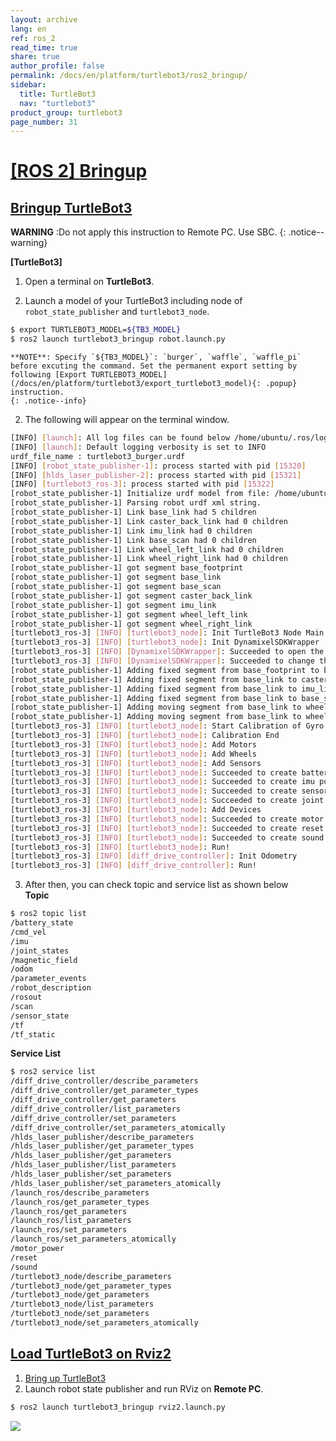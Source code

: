 ```yaml
---
layout: archive
lang: en
ref: ros_2
read_time: true
share: true
author_profile: false
permalink: /docs/en/platform/turtlebot3/ros2_bringup/
sidebar:
  title: TurtleBot3
  nav: "turtlebot3"
product_group: turtlebot3
page_number: 31
---
```


<div style="counter-reset: h1 16"></div>

# [[ROS 2] Bringup](#ros-2-bringup)

## [Bringup TurtleBot3](#bringup-turtlebot3)

**WARNING** :Do not apply this instruction to Remote PC. Use SBC. 
{: .notice--warning}

**[TurtleBot3]**

1. Open a terminal on **TurtleBot3**.

2. Launch a model of your TurtleBot3 including node of `robot_state_publisher` and `turtlebot3_node`.
```bash
$ export TURTLEBOT3_MODEL=${TB3_MODEL}
$ ros2 launch turtlebot3_bringup robot.launch.py
```
    **NOTE**: Specify `${TB3_MODEL}`: `burger`, `waffle`, `waffle_pi` before excuting the command. Set the permanent export setting by following [Export TURTLEBOT3_MODEL](/docs/en/platform/turtlebot3/export_turtlebot3_model){: .popup} instruction.
    {: .notice--info}

2. The following will appear on the terminal window.
```bash
[INFO] [launch]: All log files can be found below /home/ubuntu/.ros/log/2019-08-19-01-24-19-009803-ubuntu-15310
[INFO] [launch]: Default logging verbosity is set to INFO
urdf_file_name : turtlebot3_burger.urdf
[INFO] [robot_state_publisher-1]: process started with pid [15320]
[INFO] [hlds_laser_publisher-2]: process started with pid [15321]
[INFO] [turtlebot3_ros-3]: process started with pid [15322]
[robot_state_publisher-1] Initialize urdf model from file: /home/ubuntu/turtlebot_ws/install/turtlebot3_description/share/turtlebot3_description/urdf/turtlebot3_burger.urdf
[robot_state_publisher-1] Parsing robot urdf xml string.
[robot_state_publisher-1] Link base_link had 5 children
[robot_state_publisher-1] Link caster_back_link had 0 children
[robot_state_publisher-1] Link imu_link had 0 children
[robot_state_publisher-1] Link base_scan had 0 children
[robot_state_publisher-1] Link wheel_left_link had 0 children
[robot_state_publisher-1] Link wheel_right_link had 0 children
[robot_state_publisher-1] got segment base_footprint
[robot_state_publisher-1] got segment base_link
[robot_state_publisher-1] got segment base_scan
[robot_state_publisher-1] got segment caster_back_link
[robot_state_publisher-1] got segment imu_link
[robot_state_publisher-1] got segment wheel_left_link
[robot_state_publisher-1] got segment wheel_right_link
[turtlebot3_ros-3] [INFO] [turtlebot3_node]: Init TurtleBot3 Node Main
[turtlebot3_ros-3] [INFO] [turtlebot3_node]: Init DynamixelSDKWrapper
[turtlebot3_ros-3] [INFO] [DynamixelSDKWrapper]: Succeeded to open the port(/dev/ttyACM0)!
[turtlebot3_ros-3] [INFO] [DynamixelSDKWrapper]: Succeeded to change the baudrate!
[robot_state_publisher-1] Adding fixed segment from base_footprint to base_link
[robot_state_publisher-1] Adding fixed segment from base_link to caster_back_link
[robot_state_publisher-1] Adding fixed segment from base_link to imu_link
[robot_state_publisher-1] Adding fixed segment from base_link to base_scan
[robot_state_publisher-1] Adding moving segment from base_link to wheel_left_link
[robot_state_publisher-1] Adding moving segment from base_link to wheel_right_link
[turtlebot3_ros-3] [INFO] [turtlebot3_node]: Start Calibration of Gyro
[turtlebot3_ros-3] [INFO] [turtlebot3_node]: Calibration End
[turtlebot3_ros-3] [INFO] [turtlebot3_node]: Add Motors
[turtlebot3_ros-3] [INFO] [turtlebot3_node]: Add Wheels
[turtlebot3_ros-3] [INFO] [turtlebot3_node]: Add Sensors
[turtlebot3_ros-3] [INFO] [turtlebot3_node]: Succeeded to create battery state publisher
[turtlebot3_ros-3] [INFO] [turtlebot3_node]: Succeeded to create imu publisher
[turtlebot3_ros-3] [INFO] [turtlebot3_node]: Succeeded to create sensor state publisher
[turtlebot3_ros-3] [INFO] [turtlebot3_node]: Succeeded to create joint state publisher
[turtlebot3_ros-3] [INFO] [turtlebot3_node]: Add Devices
[turtlebot3_ros-3] [INFO] [turtlebot3_node]: Succeeded to create motor power server
[turtlebot3_ros-3] [INFO] [turtlebot3_node]: Succeeded to create reset server
[turtlebot3_ros-3] [INFO] [turtlebot3_node]: Succeeded to create sound server
[turtlebot3_ros-3] [INFO] [turtlebot3_node]: Run!
[turtlebot3_ros-3] [INFO] [diff_drive_controller]: Init Odometry
[turtlebot3_ros-3] [INFO] [diff_drive_controller]: Run!
```

3. After then, you can check topic and service list as shown below  
  **Topic**
  ```bash
  $ ros2 topic list
  /battery_state
  /cmd_vel
  /imu
  /joint_states
  /magnetic_field
  /odom
  /parameter_events
  /robot_description
  /rosout
  /scan
  /sensor_state
  /tf
  /tf_static
  ```
  **Service List**
  ```bash
  $ ros2 service list
  /diff_drive_controller/describe_parameters
  /diff_drive_controller/get_parameter_types
  /diff_drive_controller/get_parameters
  /diff_drive_controller/list_parameters
  /diff_drive_controller/set_parameters
  /diff_drive_controller/set_parameters_atomically
  /hlds_laser_publisher/describe_parameters
  /hlds_laser_publisher/get_parameter_types
  /hlds_laser_publisher/get_parameters
  /hlds_laser_publisher/list_parameters
  /hlds_laser_publisher/set_parameters
  /hlds_laser_publisher/set_parameters_atomically
  /launch_ros/describe_parameters
  /launch_ros/get_parameter_types
  /launch_ros/get_parameters
  /launch_ros/list_parameters
  /launch_ros/set_parameters
  /launch_ros/set_parameters_atomically
  /motor_power
  /reset
  /sound
  /turtlebot3_node/describe_parameters
  /turtlebot3_node/get_parameter_types
  /turtlebot3_node/get_parameters
  /turtlebot3_node/list_parameters
  /turtlebot3_node/set_parameters
  /turtlebot3_node/set_parameters_atomically
  ```

## [Load TurtleBot3 on Rviz2](#load-a-turtlebot3-on-rviz2)

1. [Bring up TurtleBot3](#bringup-turtlebot3)
2. Launch robot state publisher and run RViz on **Remote PC**.
  ```bash
  $ ros2 launch turtlebot3_bringup rviz2.launch.py
  ```
  ![](/assets/images/platform/turtlebot3/ros2/platform_teleop.png)
